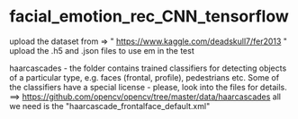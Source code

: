 # facial_emotion_rec_CNN_tensorflow
upload the dataset from =>  " https://www.kaggle.com/deadskull7/fer2013 "
upload the .h5 and .json files to use em in the test 

haarcascades - the folder contains trained classifiers for detecting objects
               of a particular type, e.g. faces (frontal, profile), pedestrians etc.
               Some of the classifiers have a special license - please,
               look into the files for details. ==> https://github.com/opencv/opencv/tree/master/data/haarcascades
               all we need is the "haarcascade_frontalface_default.xml" 
